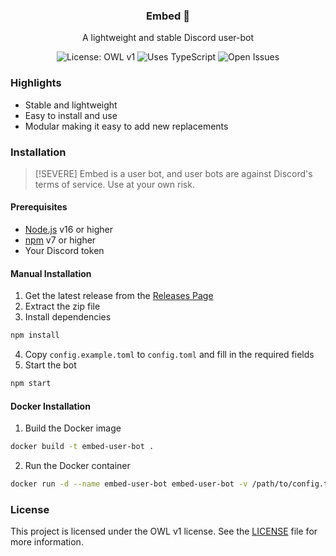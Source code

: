 <div align="center">
  <h3>Embed 🔭</h3>
  <p>A lightweight and stable Discord user-bot</p>
  <img alt="License: OWL v1" src="https://img.shields.io/badge/License-OWLv1-blue.svg">
  <img alt="Uses TypeScript" src="https://img.shields.io/badge/Uses-Typescript-blue?logo=typescript">
  <img alt="Open Issues" src="https://img.shields.io/github/issues/lilyvxv/embed?label=Issues">
</div>

### Highlights
- Stable and lightweight
- Easy to install and use
- Modular making it easy to add new replacements

### Installation
> [!SEVERE]
> Embed is a user bot, and user bots are against Discord's terms of service.
> Use at your own risk.

#### Prerequisites
- [Node.js](https://nodejs.org) v16 or higher
- [npm](https://npmjs.com) v7 or higher
- Your Discord token

#### Manual Installation
1. Get the latest release from the [Releases Page](https://github.com/lilyvxv/embed/releases)
2. Extract the zip file
3. Install dependencies
```sh
npm install
```
4. Copy `config.example.toml` to `config.toml` and fill in the required fields
5. Start the bot
```sh
npm start
```

#### Docker Installation
1. Build the Docker image
```sh
docker build -t embed-user-bot .
```
2. Run the Docker container
```sh
docker run -d --name embed-user-bot embed-user-bot -v /path/to/config.toml:/app/config.toml
```

### License
This project is licensed under the OWL v1 license. See the [LICENSE](LICENSE) file for more information.